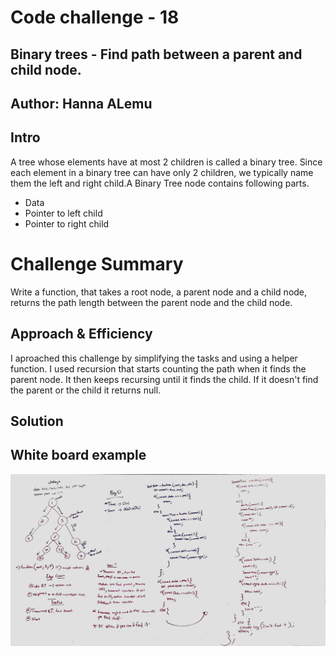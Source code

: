 # Code challenge - 18

## Binary trees - Find path between a parent and child node.

## Author: Hanna ALemu

## Intro
A tree whose elements have at most 2 children is called a binary tree. Since each element in a binary tree can have only 2 children, we typically name them the left and right child.A Binary Tree node contains following parts.

* Data
* Pointer to left child
* Pointer to right child

# Challenge Summary

Write a function, that takes a root node, a parent node and a child node, returns the path length between the parent node and the child node.

## Approach & Efficiency

I aproached this challenge by simplifying the tasks and using a helper function. I used recursion that starts counting the path when it finds the parent node. It then keeps recursing until it finds the child. If it doesn't find the parent or the child it returns null. 

## Solution

## White board example

![Image of White Board](./assets/IMG-0074.JPG)
